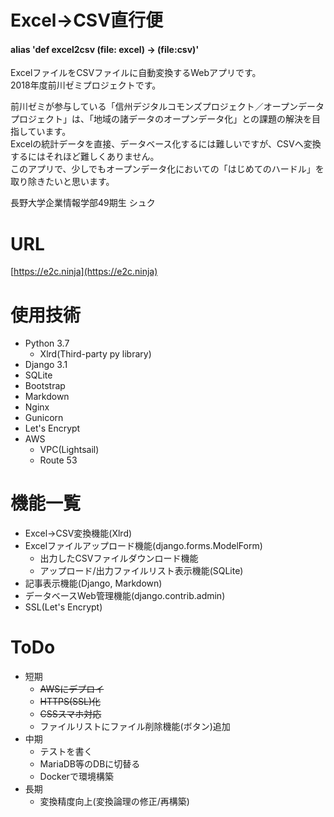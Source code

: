 # Excel->CSV直行便
#### alias 'def excel2csv (file: excel) -> (file:csv)'
ExcelファイルをCSVファイルに自動変換するWebアプリです。<br>
2018年度前川ゼミプロジェクトです。

前川ゼミが参与している「信州デジタルコモンズプロジェクト／オープンデータプロジェクト」は、「地域の諸データのオープンデータ化」との課題の解決を目指しています。<br>
Excelの統計データを直接、データベース化するには難しいですが、CSVへ変換するにはそれほど難しくありません。<br>
このアプリで、少しでもオープンデータ化においての「はじめてのハードル」を取り除きたいと思います。<br>

長野大学企業情報学部49期生 シュク


# URL
[https://e2c.ninja](https://e2c.ninja)

# 使用技術
- Python 3.7
  - Xlrd(Third-party py library)
- Django 3.1
- SQLite
- Bootstrap
- Markdown
- Nginx
- Gunicorn
- Let's Encrypt
- AWS
  - VPC(Lightsail)
  - Route 53


# 機能一覧
- Excel->CSV変換機能(Xlrd)
- Excelファイルアップロード機能(django.forms.ModelForm)
  - 出力したCSVファイルダウンロード機能
  - アップロード/出力ファイルリスト表示機能(SQLite)
- 記事表示機能(Django, Markdown)
- データベースWeb管理機能(django.contrib.admin)
- SSL(Let's Encrypt)


# ToDo
- 短期
  - ~~AWSにデプロイ~~
  - ~~HTTPS(SSL)化~~
  - ~~CSSスマホ対応~~
  - ファイルリストにファイル削除機能(ボタン)追加
- 中期
  - テストを書く
  - MariaDB等のDBに切替る
  - Dockerで環境構築
- 長期
  - 変換精度向上(変換論理の修正/再構築)
